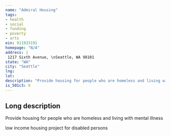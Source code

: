 ```yaml
---
name: "Admiral Housing"
tags:
- health
- social
- funding
- poverty
- arts
ein: 911933191
homepage: "N/A"
address: |
 1217 Sixth Avenue, \nSeattle, WA 98101
state: "WA"
city: "Seattle"
lng: 
lat: 
description: "Provide housing for people who are homeless and living with mental illness"
is_501c3: X
---
```


## Long description

Provide housing for people who are homeless and living with mental illness
  
  low income housing project for disabled persons
